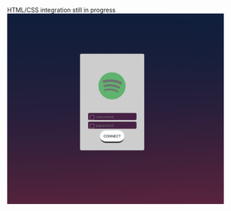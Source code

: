 HTML/CSS integration still in progress
![alt text](https://github.com/MatthewParnham/SpotifyApplication/blob/master/HTML%26CSS/htmlPreview.png)

